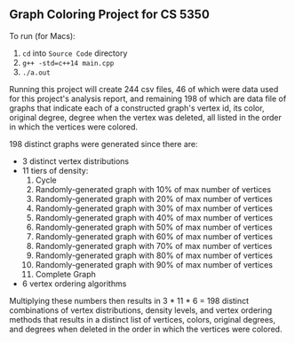 ## Graph Coloring Project for CS 5350

To run (for Macs):
1. `cd` into `Source Code` directory
2. `g++ -std=c++14 main.cpp`
3. `./a.out`

Running this project will create 244 csv files, 46 of which were data used for this project's analysis report, and remaining 198 of which are data file of graphs that indicate each of a constructed graph's vertex id, its color, original degree, degree when the vertex was deleted, all listed in the order in which the vertices were colored. 

198 distinct graphs were generated since there are:
- 3 distinct vertex distributions
- 11 tiers of density:
    1) Cycle
    2) Randomly-generated graph with 10% of max number of vertices
    3) Randomly-generated graph with 20% of max number of vertices
    4) Randomly-generated graph with 30% of max number of vertices
    5) Randomly-generated graph with 40% of max number of vertices
    6) Randomly-generated graph with 50% of max number of vertices
    7) Randomly-generated graph with 60% of max number of vertices
    8) Randomly-generated graph with 70% of max number of vertices
    9) Randomly-generated graph with 80% of max number of vertices
    10) Randomly-generated graph with 90% of max number of vertices
    11) Complete Graph
- 6 vertex ordering algorithms

Multiplying these numbers then results in 3 * 11 * 6 = 198 distinct combinations of vertex distributions, density levels, and vertex ordering methods that results in a distinct list of vertices, colors, original degrees, and degrees when deleted in the order in which the vertices were colored.
